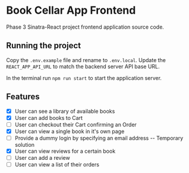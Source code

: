 # Book Cellar App Frontend

Phase 3 Sinatra-React project frontend application source code.

## Running the project

Copy the `.env.example` file and rename to `.env.local`. Update the `REACT_APP_API_URL` to match the backend server API base URL.

In the terminal run `npm run start` to start the application server.

## Features

- [x] User can see a library of available books
- [x] User can add books to Cart
- [ ] User can checkout their Cart confirming an Order
- [x] User can view a single book in it's own page
- [ ] Provide a dummy login by specifying an email address -- Temporary solution
- [x] User can view reviews for a certain book
- [ ] User can add a review
- [ ] User can view a list of their orders
